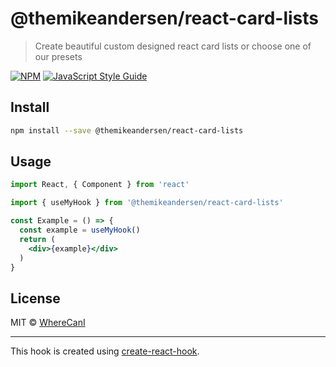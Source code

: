 # @themikeandersen/react-card-lists

> Create beautiful custom designed react card lists or choose one of our presets

[![NPM](https://img.shields.io/npm/v/@themikeandersen/react-card-lists.svg)](https://www.npmjs.com/package/@themikeandersen/react-card-lists) [![JavaScript Style Guide](https://img.shields.io/badge/code_style-standard-brightgreen.svg)](https://standardjs.com)

## Install

```bash
npm install --save @themikeandersen/react-card-lists
```

## Usage

```jsx
import React, { Component } from 'react'

import { useMyHook } from '@themikeandersen/react-card-lists'

const Example = () => {
  const example = useMyHook()
  return (
    <div>{example}</div>
  )
}
```

## License

MIT © [WhereCanI](https://github.com/WhereCanI)

---

This hook is created using [create-react-hook](https://github.com/hermanya/create-react-hook).

